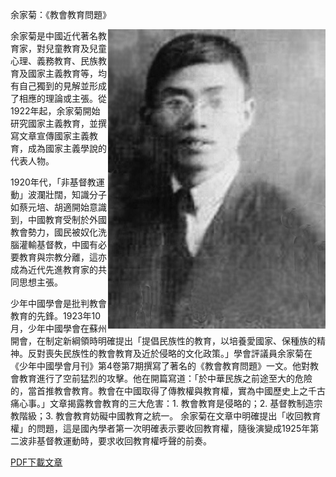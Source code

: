 余家菊：《教會教育問題》

<img src="余家菊.jpg" align="right">

余家菊是中國近代著名教育家，對兒童教育及兒童心理、義務教育、民族教育及國家主義教育等，均有自己獨到的見解並形成了相應的理論或主張。從1922年起，余家菊開始研究國家主義教育，並撰寫文章宣傳國家主義教育，成為國家主義學說的代表人物。

1920年代，「非基督教運動」波瀾壯闊，知識分子如蔡元培、胡適開始意識到，中國教育受制於外國教會勢力，國民被奴化洗腦灌輸基督教，中國有必要教育與宗教分離，這亦成為近代先進教育家的共同思想主張。

少年中國學會是批判教會教育的先鋒。1923年10月，少年中國學會在蘇州開會，在制定新綱領時明確提出「提倡民族性的教育，以培養愛國家、保種族的精神。反對喪失民族性的教會教育及近於侵略的文化政策。」學會評議員余家菊在《少年中國學會月刊》第4卷第7期撰寫了著名的《教會教育問題》一文。他對教會教育進行了空前猛烈的攻擊。他在開篇寫道：「於中華民族之前途至大的危險的，當首推教會教育。教會在中國取得了傳教權與教育權，實為中國歷史上之千古痛心事。」文章揭露教會教育的三大危害：1. 教會教育是侵略的；2. 基督教制造宗教階級；3. 教會教育妨礙中國教育之統一。 余家菊在文章中明確提出「收回教育權」的問題，這是國內學者第一次明確表示要收回教育權，隨後演變成1925年第二波非基督教運動時，要求收回教育權呼聲的前奏。

[PDF下載文章](教會教育問題.pdf)
